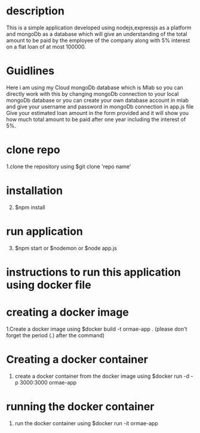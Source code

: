 # description
This is a simple application developed using nodejs,expressjs as a platform and mongoDb as a database
which will give an understanding of the total amount to be paid by the employee of the company along with 5% interest on a flat loan of at most 100000.
# Guidlines
Here i am using my Cloud mongoDb database which is Mlab so you can directly work with this by changing mongoDb connection to your local mongoDb database or you can create your own database account in mlab and give your username and password in mongoDb connection in app.js file
Give your estimated loan amount in the form provided and it will show you how much total amount to be paid after one year including the interest of 5%. 
 # clone repo
 1.clone the repository using $git clone 'repo name'
 
 # installation
 2. $npm install
 # run application
 3. $npm start or $nodemon or $node app.js
 
# instructions to run this application using docker file

# creating a docker image 
1.Create a docker image using $docker build -t ormae-app . (please don't forget the period (.) after the command)
# Creating a docker container 
1. create a docker container from the docker image using $docker run -d -p 3000:3000 ormae-app

# running the docker container
1. run the docker container using $docker run -it ormae-app


